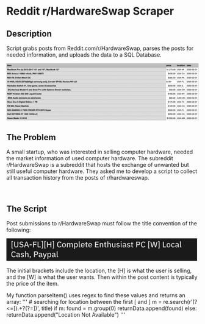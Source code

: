 # Reddit r/HardwareSwap Scraper

## Description
 Script grabs posts from Reddit.com/r/HardwareSwap, parses the posts for needed information, and uploads the data to a SQL Database.
 
<img src="https://github.com/joshuarreid/Reddit-Scraper/blob/main/HardwareSwap.png" />

<br />

## The Problem
A small startup, who was interested in selling computer hardware, needed the market information of used computer hardware. The subreddit r/HardwareSwap is a subreddit that hosts the exchange of unwanted but still useful computer hardware.  They asked me to develop a script to collect all transaction history from the posts of r/hardwareswap.

<br />

## The Script
Post submissions to r/HardwareSwap must follow the title convention of the following:

<img width="500" src="https://github.com/joshuarreid/Reddit-Scraper/blob/main/PostTitle.png" />

The initial brackets include the location, the [H] is what the user is selling, and the [W] is what the user wants. Then within the post content is typically the price of the item. 

My function parseItem() uses regex to find these values and returns an array:
 '''
    # searching for location between the first [ and ]
    m = re.search(r'(?<=\[).+?(?=\])', title)
    if m:
        found = m.group(0)
        returnData.append(found)
    else:
        returnData.append("Location Not Available")
'''




